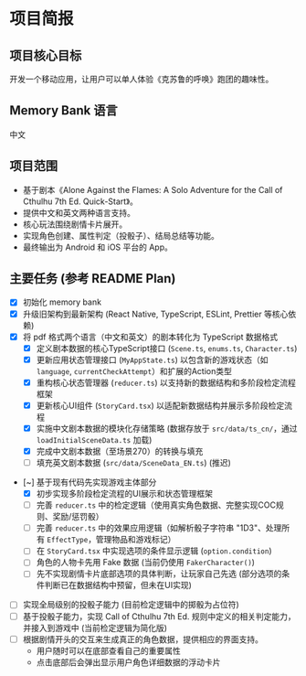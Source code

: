 # 项目简报

## 项目核心目标

开发一个移动应用，让用户可以单人体验《克苏鲁的呼唤》跑团的趣味性。

## Memory Bank 语言

中文

## 项目范围

- 基于剧本《Alone Against the Flames: A Solo Adventure for the Call of Cthulhu 7th Ed. Quick-Start》。
- 提供中文和英文两种语言支持。
- 核心玩法围绕剧情卡片展开。
- 实现角色创建、属性判定（投骰子）、结局总结等功能。
- 最终输出为 Android 和 iOS 平台的 App。

## 主要任务 (参考 README Plan)

- [x] 初始化 memory bank
- [x] 升级旧架构到最新架构 (React Native, TypeScript, ESLint, Prettier 等核心依赖)
- [x] 将 pdf 格式两个语言（中文和英文）的剧本转化为 TypeScript 数据格式
  - [x] 定义剧本数据的核心TypeScript接口 (`Scene.ts`, `enums.ts`, `Character.ts`)
  - [x] 更新应用状态管理接口 (`MyAppState.ts`) 以包含新的游戏状态（如 `language`, `currentCheckAttempt`）和扩展的Action类型
  - [x] 重构核心状态管理器 (`reducer.ts`) 以支持新的数据结构和多阶段检定流程框架
  - [x] 更新核心UI组件 (`StoryCard.tsx`) 以适配新数据结构并展示多阶段检定流程
  - [x] 实施中文剧本数据的模块化存储策略 (数据存放于 `src/data/ts_cn/`，通过 `loadInitialSceneData.ts` 加载)
  - [x] 完成中文剧本数据（至场景270）的转换与填充
  - [ ] 填充英文剧本数据 (`src/data/SceneData_EN.ts`) (推迟)
- [~] 基于现有代码先实现游戏主体部分
  - [x] 初步实现多阶段检定流程的UI展示和状态管理框架
  - [ ] 完善 `reducer.ts` 中的检定逻辑（使用真实角色数据、完整实现COC规则、奖励/惩罚骰）
  - [ ] 完善 `reducer.ts` 中的效果应用逻辑（如解析骰子字符串 "1D3"、处理所有 `EffectType`，管理物品和游戏标记）
  - [ ] 在 `StoryCard.tsx` 中实现选项的条件显示逻辑 (`option.condition`)
  - [ ] 角色的人物卡先用 Fake 数据 (当前仍使用 `FakerCharacter()`)
  - [ ] 先不实现剧情卡片底部选项的具体判断，让玩家自己先选 (部分选项的条件判断已在数据结构中预留，但未在UI实现)
- [ ] 实现全局级别的投骰子能力 (目前检定逻辑中的掷骰为占位符)
- [ ] 基于投骰子能力，实现 Call of Cthulhu 7th Ed. 规则中定义的相关判定能力，并接入到游戏中 (当前检定逻辑为简化版)
- [ ] 根据剧情开头的交互来生成真正的角色数据，提供相应的界面支持。
  - 用户随时可以在底部查看自己的重要属性
  - 点击底部后会弹出显示用户角色详细数据的浮动卡片
